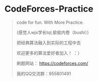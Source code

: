 # CodeForces-Practice
> code for fun.  With More Practice. 
> 
> (感觉人wjx学长tql,偷偷内卷（bushi）)
> 
> 把经典算法融入到实际的工程中去
> 
>
> 欢迎更多的算法爱好者加入！ ：） 
> 
> 刷题网站： https://codeforces.com/
> 
> 我的QQ交流群：955801491




